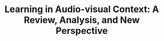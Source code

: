 ---
title: "Learning in Audio-visual Context: A Review, Analysis, and New Perspective"  
authors:
 - Yake Wei
 - Di Hu
 - Yapeng Tian
 - Xuelong Li
publication: Preprint
publication_types: ["3"] 
publication_types_name: arXiv
url_pdf: https://arxiv.org/pdf/2208.09579.pdf
url_project: https://gewu-lab.github.io/audio-visual-learning/
topic_types: ["0"]
topic_types_name: Uncategorized
rating : 2022_08_25
---